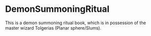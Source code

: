 # DemonSummoningRitual
This is a demon summoning ritual book, which is in possession of the master wizard Tolgerias (Planar sphere/Slums).

